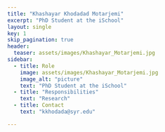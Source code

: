 ```yaml
---
title: "Khashayar Khodadad Motarjemi"
excerpt: "PhD Student at the iSchool"
layout: single
key: 1
skip_pagination: true
header:
  teaser: assets/images/Khashayar_Motarjemi.jpg
sidebar:
  - title: Role
    image: assets/images/Khashayar_Motarjemi.jpg
    image_alt: "picture"
    text: "PhD Student at the iSchool"
  - title: "Responsibilities"
    text: "Research"
  - title: Contact
    text: "kkhodada@syr.edu"

---
```



